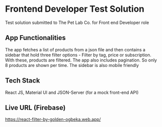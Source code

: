 # Frontend Developer Test Solution

Test solution submitted to The Pet Lab Co. for Front end Developer role

## App Functionalities

The app fetches a list of products from a json file and then contains a sidebar that hold three filter options - Filter by tag, price or subscription. With these, products are filtered. The app also includes pagination. So only 8 products are shown per time. The sidebar is also mobile friendly

## Tech Stack

React JS, Material UI and JSON-Server (for a mock front-end API)

## Live URL (Firebase)

https://react-filter-by-golden-ogbeka.web.app/
